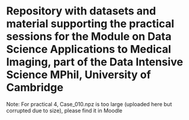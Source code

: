 # Repository with datasets and material supporting the practical sessions for the Module on Data Science Applications to Medical Imaging, part of the Data Intensive Science MPhil, University of Cambridge

Note: For practical 4, Case_010.npz is too large (uploaded here but corrupted due to size), please find it in Moodle
